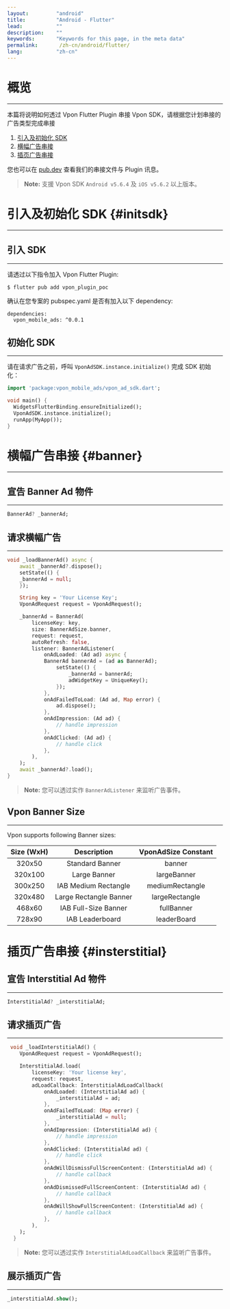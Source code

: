 ```yaml
---
layout:         "android"
title:          "Android - Flutter"
lead:           ""
description:    ""
keywords:       "Keywords for this page, in the meta data"
permalink:       /zh-cn/android/flutter/
lang:           "zh-cn"
---
```



# 概览
---

本篇将说明如何透过 Vpon Flutter Plugin 串接 Vpon SDK，请根据您计划串接的广告类型完成串接

1. [引入及初始化 SDK](#initsdk)
2. [横幅广告串接](#banner)
3. [插页广告串接](#interstitial)

您也可以在 [pub.dev] 查看我们的串接文件与 Plugin 讯息。


>**Note:** 支援 Vpon SDK `Android v5.6.4` 及 `iOS v5.6.2` 以上版本。


# 引入及初始化 SDK {#initsdk}
---

## 引入 SDK
---

请透过以下指令加入 Vpon Flutter Plugin:

```
$ flutter pub add vpon_plugin_poc
```

确认在您专案的 pubspec.yaml 是否有加入以下 dependency:

```
dependencies:
  vpon_mobile_ads: ^0.0.1
```

## 初始化 SDK
---

请在请求广告之前，呼叫 `VponAdSDK.instance.initialize()` 完成 SDK 初始化：

```dart
import 'package:vpon_mobile_ads/vpon_ad_sdk.dart';

void main() {
  WidgetsFlutterBinding.ensureInitialized();
  VponAdSDK.instance.initialize();
  runApp(MyApp());
}
```

# 横幅广告串接 {#banner}
---

## 宣告 Banner Ad 物件
---

```dart
BannerAd? _bannerAd;
```

## 请求横幅广告
---

```dart
void _loadBannerAd() async {
    await _bannerAd?.dispose();
    setState(() {
    _bannerAd = null;
    });

    String key = 'Your License Key';
    VponAdRequest request = VponAdRequest();

    _bannerAd = BannerAd(
        licenseKey: key,
        size: BannerAdSize.banner,
        request: request,
        autoRefresh: false,
        listener: BannerAdListener(
            onAdLoaded: (Ad ad) async {
            BannerAd bannerAd = (ad as BannerAd);
                setState(() {
                    _bannerAd = bannerAd;
                    adWidgetKey = UniqueKey();
                });
            },
            onAdFailedToLoad: (Ad ad, Map error) {
                ad.dispose();
            },
            onAdImpression: (Ad ad) {
                // handle impression
            },
            onAdClicked: (Ad ad) {
                // handle click
            },
        ),
    );
    await _bannerAd?.load();
}
```

>**Note:** 您可以透过实作 `BannerAdListener` 来监听广告事件。

## Vpon Banner Size
---
Vpon supports following Banner sizes:

|      Size (WxH)            | Description    |  VponAdSize Constant            |
  :------------------------: | :-------------:| :-----------------------------:
  320x50                     | Standard Banner| banner
  320x100                    | Large Banner   | largeBanner
  300x250                    |IAB Medium Rectangle| mediumRectangle
  320x480                    | Large Rectangle Banner| largeRectangle
  468x60                     |IAB Full-Size Banner| fullBanner
  728x90                     | IAB Leaderboard|  leaderBoard

# 插页广告串接 {#insterstitial}

## 宣告 Interstitial Ad 物件
--- 

```dart
InterstitialAd? _interstitialAd;
```

## 请求插页广告
---

```dart
 void _loadInterstitialAd() {
    VponAdRequest request = VponAdRequest();

    InterstitialAd.load(
        licenseKey: 'Your license key',
        request: request,
        adLoadCallback: InterstitialAdLoadCallback(
            onAdLoaded: (InterstitialAd ad) {
                _interstitialAd = ad;
            },
            onAdFailedToLoad: (Map error) {
                _interstitialAd = null;
            },
            onAdImpression: (InterstitialAd ad) {
                // handle impression
            },
            onAdClicked: (InterstitialAd ad) {
                // handle click
            },
            onAdWillDismissFullScreenContent: (InterstitialAd ad) {
                // handle callback
            },
            onAdDismissedFullScreenContent: (InterstitialAd ad) {
                // handle callback
            },
            onAdWillShowFullScreenContent: (InterstitialAd ad) {
                // handle callback
            },
        ),
    );
  }
```

>**Note:** 您可以透过实作 `InterstitialAdLoadCallback` 来监听广告事件。

## 展示插页广告
---

```dart
_interstitialAd.show();
```

[pub.dev]: https://pub.dev/packages/vpon_mobile_ads/install